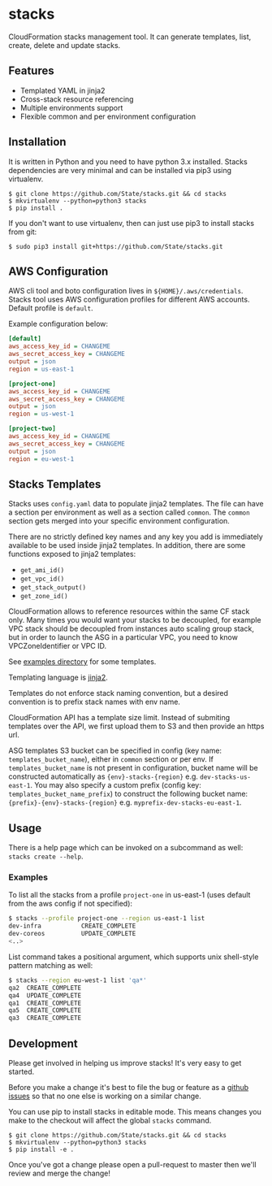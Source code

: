 # stacks

CloudFormation stacks management tool. It can generate templates, list, create,
delete and update stacks.

## Features

- Templated YAML in jinja2
- Cross-stack resource referencing
- Multiple environments support
- Flexible common and per environment configuration

## Installation

It is written in Python and you need to have python 3.x installed. Stacks
dependencies are very minimal and can be installed via pip3 using virtualenv.

```
$ git clone https://github.com/State/stacks.git && cd stacks
$ mkvirtualenv --python=python3 stacks
$ pip install .
```

If you don't want to use virtualenv, then can just use pip3 to install stacks
from git:

```
$ sudo pip3 install git+https://github.com/State/stacks.git
```

## AWS Configuration

AWS cli tool and boto configuration lives in `${HOME}/.aws/credentials`.
Stacks tool uses AWS configuration profiles for different AWS accounts. Default
profile is `default`.

Example configuration below:

```ini
[default]
aws_access_key_id = CHANGEME
aws_secret_access_key = CHANGEME
output = json
region = us-east-1

[project-one]
aws_access_key_id = CHANGEME
aws_secret_access_key = CHANGEME
output = json
region = us-west-1

[project-two]
aws_access_key_id = CHANGEME
aws_secret_access_key = CHANGEME
output = json
region = eu-west-1
```

## Stacks Templates

Stacks uses `config.yaml` data to populate jinja2 templates. The file can have
a section per environment as well as a section called `common`.  The `common`
section gets merged into your specific environment configuration.

There are no strictly defined key names and any key you add is immediately
available to be used inside jinja2 templates. In addition, there are some
functions exposed to jinja2 templates:

- `get_ami_id()`
- `get_vpc_id()`
- `get_stack_output()`
- `get_zone_id()`

CloudFormation allows to reference resources within the same CF stack only.
Many times you would want your stacks to be decoupled, for example VPC stack
should be decoupled from instances auto scaling group stack, but in order to
launch the ASG in a particular VPC, you need to know VPCZoneIdentifier or VPC ID.

See [examples directory](examples/) for some templates.

Templating language is [jinja2](http://jinja.pocoo.org/docs/dev/templates/).

Templates do not enforce stack naming convention, but a desired convention is
to prefix stack names with env name.

CloudFormation API has a template size limit. Instead of submiting templates
over the API, we first upload them to S3 and then provide an https url. 

ASG templates S3 bucket can be specified in config (key name: `templates_bucket_name`), 
either in `common` section or per env.
If `templates_bucket_name` is not present in configuration, bucket name will be constructed automatically 
as `{env}-stacks-{region}` e.g. `dev-stacks-us-east-1`. You may also specify a custom prefix 
(config key: `templates_bucket_name_prefix`) to construct the following bucket name: 
`{prefix}-{env}-stacks-{region}` e.g. `myprefix-dev-stacks-eu-east-1`.

## Usage

There is a help page which can be invoked on a subcommand as well: `stacks create --help`.

### Examples

To list all the stacks from a profile `project-one` in us-east-1 (uses default
from the aws config if not specified):
```bash
$ stacks --profile project-one --region us-east-1 list
dev-infra           CREATE_COMPLETE
dev-coreos          UPDATE_COMPLETE
<..>
```

List command takes a positional argument, which supports unix shell-style pattern
matching as well:
```bash
$ stacks --region eu-west-1 list 'qa*'
qa2  CREATE_COMPLETE
qa4  UPDATE_COMPLETE
qa1  CREATE_COMPLETE
qa5  CREATE_COMPLETE
qa3  CREATE_COMPLETE
```

## Development

Please get involved in helping us improve stacks! It's very easy to get started.

Before you make a change it's best to file the bug or feature as a [github issues](https://github.com/State/stacks/issues)
so that no one else is working on a similar change.

You can use pip to install stacks in editable mode. This means changes you make to the
checkout will affect the global `stacks` command.

```
$ git clone https://github.com/State/stacks.git && cd stacks
$ mkvirtualenv --python=python3 stacks
$ pip install -e .
```

Once you've got a change please open a pull-request to master then we'll review and merge the change!
